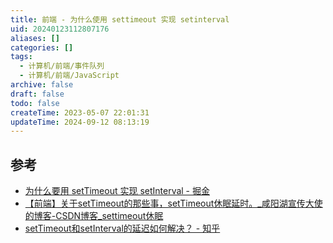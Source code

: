 ```yaml
---
title: 前端 - 为什么使用 settimeout 实现 setinterval
uid: 20240123112807176
aliases: []
categories: []
tags:
  - 计算机/前端/事件队列
  - 计算机/前端/JavaScript
archive: false
draft: false
todo: false
createTime: 2023-05-07 22:01:31
updateTime: 2024-09-12 08:13:19
---
```


## 参考

- [为什么要用 setTimeout 实现 setInterval - 掘金](https://juejin.cn/post/6994969893141479454)
- [【前端】关于setTimeout的那些事，setTimeout休眠延时。\_咸阳湖宣传大使的博客-CSDN博客\_settimeout休眠](https://blog.csdn.net/weixin_44201257/article/details/123196921)
- [setTimeout和setInterval的延迟如何解决？ - 知乎](https://www.zhihu.com/question/29648365/answer/1194944860)
